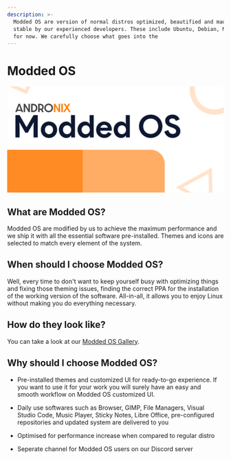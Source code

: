 ```yaml
---
description: >-
  Modded OS are version of normal distros optimized, beautified and made super
  stable by our experienced developers. These include Ubuntu, Debian, Manjaro
  for now. We carefully choose what goes into the
---
```


# Modded OS

![](../../.gitbook/assets/moddedos_banner.png)

## What are Modded OS?

Modded OS are modified by us to achieve the maximum performance and we ship it with all the essential software pre-installed. Themes and icons are selected to match every element of the system. 

## When should I choose Modded OS?

Well, every time to don't want to keep yourself busy with optimizing things and fixing those theming issues, finding the correct PPA for the installation of the working version of the software. All-in-all, it allows you to enjoy Linux without making you do everything necessary.

## How do they look like?

You can take a look at our [Modded OS Gallery](https://andronix.app/modded-os-gallery/).

## Why should I choose Modded OS?

* Pre-installed themes and customized UI for ready-to-go experience. If you want to use it for your work you will surely have an easy and smooth workflow on Modded OS customized UI.



* Daily use softwares such as Browser, GIMP, File Managers, Visual Studio Code, Music Player, Sticky Notes, Libre Office, pre-configured repositories and updated system are delivered to you



* Optimised for performance increase when compared to regular distro



* Seperate channel for Modded OS users on our Discord server





